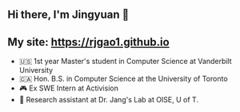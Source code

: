 ## Hi there, I'm Jingyuan 👋

## My site: https://rjgao1.github.io
- :us: 1st year Master's student in Computer Science at Vanderbilt University
- 🇨🇦 Hon. B.S. in Computer Science at the University of Toronto  
- :video_game: Ex SWE Intern at Activision  
- :thought_balloon: Research assistant at Dr. Jang's Lab at OISE, U of T. 

<!--
**rjgao1/rjgao1** is a ✨ _special_ ✨ repository because its `README.md` (this file) appears on your GitHub profile.

Here are some ideas to get you started:

- 🔭 I’m currently working on ...
- 🌱 I’m currently learning ...
- 👯 I’m looking to collaborate on ...
- 🤔 I’m looking for help with ...
- 💬 Ask me about ...
- 📫 How to reach me: ...
- 😄 Pronouns: ...
- ⚡ Fun fact: ...
-->
